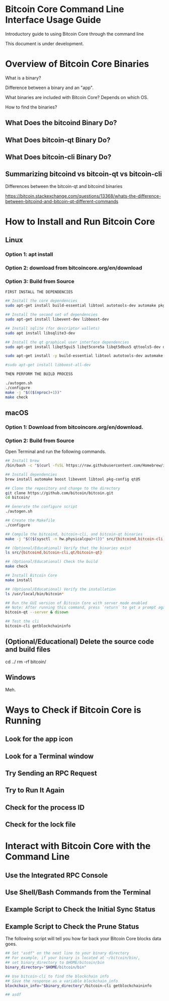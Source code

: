 # Bitcoin Core Command Line Interface Usage Guide
Introductory guide to using Bitcoin Core through the command line

This document is under development.

# Overview of Bitcoin Core Binaries

What is a binary?

Difference between a binary and an "app".

What binaries are included with Bitcoin Core? Depends on which OS.

How to find the binaries?

## What Does the bitcoind Binary Do?

## What Does bitcoin-qt Binary Do?

## What Does bitcoin-cli Binary Do?

## Summarizing bitcoind vs bitcoin-qt vs bitcoin-cli

Differences between the bitcoin-qt and bitcoind binaries

https://bitcoin.stackexchange.com/questions/13368/whats-the-difference-between-bitcoind-and-bitcoin-qt-different-commands

# How to Install and Run Bitcoin Core

## Linux

### Option 1: apt install

### Option 2: download from bitcoincore.org/en/download

### Option 3: Build from Source

```bash
FIRST INSTALL THE DEPENDENCIES

## Install the core dependencies
sudo apt-get install build-essential libtool autotools-dev automake pkg-config bsdmainutils python3

## Install the second set of dependencies
sudo apt-get install libevent-dev libboost-dev

## Install sqlite (for descriptor wallets)
sudo apt install libsqlite3-dev

## Install the qt graphical user interface dependencies
sudo apt-get install libqt5gui5 libqt5core5a libqt5dbus5 qttools5-dev qttools5-dev-tools

sudo apt-get install -y build-essential libtool autotools-dev automake pkg-config bsdmainutils python3 libevent-dev libboost-dev libsqlite3-dev libqt5gui5 libqt5core5a libqt5dbus5 qttools5-dev qttools5-dev-tools

#sudo apt-get install libboost-all-dev

THEN PERFORM THE BUILD PROCESS

./autogen.sh
./configure
make -j "$(($(nproc)+1))"
make check
```

## macOS

### Option 1: Download from bitcoincore.org/en/download.

### Option 2: Build from Source

Open Terminal and run the following commands.

```bash
## Install brew
/bin/bash -c "$(curl -fsSL https://raw.githubusercontent.com/Homebrew/install/HEAD/install.sh)"

## Install dependencies
brew install automake boost libevent libtool pkg-config qt@5

## Clone the repository and change to the directory
git clone https://github.com/bitcoin/bitcoin.git
cd bitcoin/

## Generate the configure script
./autogen.sh

## Create the Makefile
./configure

## Compile the bitcoind, bitcoin-cli, and bitcoin-qt binaries 
make -j "$(($(sysctl -n hw.physicalcpu)+1))" src/{bitcoind,bitcoin-cli,qt/bitcoin-qt}

## (Optional/Educational) Verify that the binaries exist
ls src/{bitcoind,bitcoin-cli,qt/bitcoin-qt}

## (Optional/Educational) Check the build
make check

## Install Bitcoin Core
make install

## (Optional/Educational) Verify the installation
ls /usr/local/bin/bitcoin*

## Run the GUI version of Bitcoin Core with server mode enabled
## Note: After running this command, press `return` to get a prompt again.
bitcoin-qt --server & disown

## Test the cli
bitcoin-cli getblockchaininfo
```

## (Optional/Educational) Delete the source code and build files
cd ../
rm -rf bitcoin/

## Windows

Meh.

# Ways to Check if Bitcoin Core is Running

## Look for the app icon

## Look for a Terminal window

## Try Sending an RPC Request

## Try to Run It Again

## Check for the process ID

## Check for the lock file

# Interact with Bitcoin Core with the Command Line

## Use the Integrated RPC Console

## Use Shell/Bash Commands from the Terminal

## Example Script to Check the Initial Sync Status

## Example Script to Check the Prune Status

The following script will tell you how far back your Bitcoin Core blocks data goes.
```bash
## Set "asdf" on the next line to your binary directory
## For example, if your binary is located at ~/bitcoin/bin/,
## set binary_directory to $HOME/bitcoin/bin
binary_directory="$HOME/bitcoin/bin"

## Use bitcoin-cli to find the blockchain info
## Save the response as a variable blockchain_info
blockchain_info="$binary_directory"/bitcoin-cli getblockchaininfo

## asdf

```
